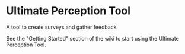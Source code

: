# Ultimate Perception Tool
A tool to create surveys and gather feedback

See the "Getting Started" section of the wiki to start using the Ultimate Perception Tool.
